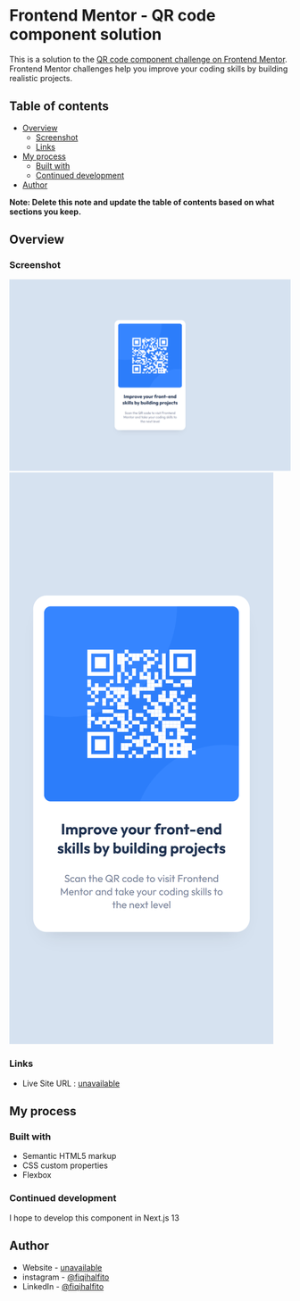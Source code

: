 # Frontend Mentor - QR code component solution

This is a solution to the [QR code component challenge on Frontend Mentor](https://www.frontendmentor.io/challenges/qr-code-component-iux_sIO_H). Frontend Mentor challenges help you improve your coding skills by building realistic projects. 

## Table of contents

- [Overview](#overview)
  - [Screenshot](#screenshot)
  - [Links](#links)
- [My process](#my-process)
  - [Built with](#built-with)
  - [Continued development](#continued-development)
- [Author](#author)

**Note: Delete this note and update the table of contents based on what sections you keep.**

## Overview

### Screenshot

![](./screenshot/desktop.png)
![](./screenshot/mobile.png)

### Links

- Live Site URL : [unavailable](https://your-live-site-url.com)

## My process

### Built with

- Semantic HTML5 markup
- CSS custom properties
- Flexbox

### Continued development

I hope to develop this component in Next.js 13

## Author

- Website - [unavailable](https://www.your-site.com)
- instagram - [@fiqihalfito](https://www.instagram.com/fiqihalfito)
- LinkedIn - [@fiqihalfito](https://www.linkedin.com/in/fiqih-alfito/)
